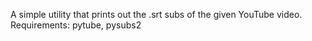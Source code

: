 A simple utility that prints out the .srt subs of the given YouTube video.
Requirements: pytube, pysubs2
